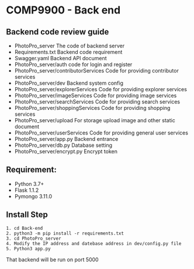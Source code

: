 # COMP9900 - Back end

## Backend code review guide
* PhotoPro_server
The code of backend server
* Requirements.txt
Backend code requirement
* Swagger.yaml
Backend API document
* PhotoPro_server/auth
code for login and register
* PhotoPro_server/contributorServices
Code for providing contributor services
* PhotoPro_server/dev
Backend system config
* PhotoPro_server/explorerServices
Code for providing explorer services
* PhotoPro_server/imageServices
Code for providing image services
* PhotoPro_server/searchServices
Code for providing search services
* PhotoPro_server/shoppingServices
Code for providing shopping services
* PhotoPro_server/upload
For storage upload image and other static document
* PhotoPro_server/userServices
Code for providing general user services
* PhotoPro_server/app.py
Backend entrance
* PhotoPro_server/db.py
Database setting
* PhotoPro_server/encrypt.py
Encrypt token
## Requirement:
* Python 3.7+
* Flask 1.1.2
* Pymongo 3.11.0
## Install Step
```
1. cd Back-end
2. python3 -m pip install -r requirements.txt
3. cd PhotoPro_server
4. Modify the IP address and datebase address in dev/config.py file
5. Python3 app.py
```
That backend will be run on port 5000
